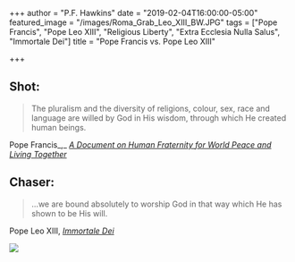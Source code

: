 +++
author = "P.F. Hawkins"
date = "2019-02-04T16:00:00-05:00"
featured_image = "/images/Roma_Grab_Leo_XIII_BW.JPG"
tags = ["Pope Francis", "Pope Leo XIII", "Religious Liberty", "Extra Ecclesia Nulla Salus", "Immortale Dei"]
title = "Pope Francis vs. Pope Leo XIII"

+++
## Shot:

> The pluralism and the diversity of religions, colour, sex, race and language are willed by God in His wisdom, through which He created human beings.

Pope Francis_,_ [_A Document on Human Fraternity for World Peace and Living Together_](http://w2.vatican.va/content/francesco/en/travels/2019/outside/documents/papa-francesco_20190204_documento-fratellanza-umana.html " A Document on Human Fraternity for World Peace and Living Together")

## Chaser:

> …we are bound absolutely to worship God in that way which He has shown to be His will.

Pope Leo XIII, [_Immortale Dei_](http://w2.vatican.va/content/leo-xiii/en/encyclicals/documents/hf_l-xiii_enc_01111885_immortale-dei.html "Immortale Dei")

![](/images/leoxiii.jpeg)